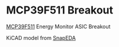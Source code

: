 # MCP39F511 Breakout
[MCP39F511](https://www.digikey.com.au/product-detail/en/microchip-technology/MCP39F511-E-MQ/MCP39F511-E-MQ-ND/5323591) Energy Monitor ASIC Breakout

KiCAD model from [SnapEDA](https://www.snapeda.com/parts/MCP39F511-E/MQ/Microchip/view-part/?ref=digikey)

